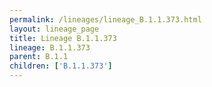 ```yaml
---
permalink: /lineages/lineage_B.1.1.373.html
layout: lineage_page
title: Lineage B.1.1.373
lineage: B.1.1.373
parent: B.1.1
children: ['B.1.1.373']
---
```


